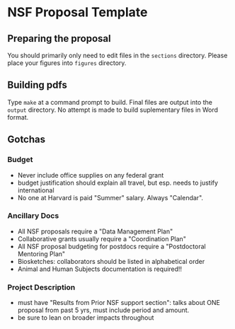 # NSF Proposal Template


## Preparing the proposal

You should primarily only need to edit files in the `sections` directory.  Please place your figures into `figures` directory.


## Building pdfs

Type `make` at a command prompt to build. Final files are output into the `output` directory.  No attempt is made to build suplementary files in Word format.


## Gotchas

### Budget

* Never include office supplies on any federal grant
* budget justification should explain all travel, but esp. needs to justify international
* No one at Harvard is paid "Summer" salary.  Always "Calendar".

### Ancillary Docs

* All NSF proposals require a "Data Management Plan"
* Collaborative grants usually require a "Coordination Plan"
* All NSF proposal budgeting for postdocs require a "Postdoctoral Mentoring Plan"
* Biosketches: collaborators should be listed in alphabetical order
* Animal and Human Subjects documentation is required!!

### Project Description

* must have "Results from Prior NSF support section": talks about ONE proposal from past 5 yrs, must include period and amount.
* be sure to lean on broader impacts throughout
